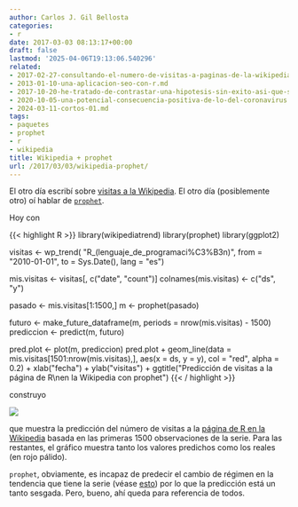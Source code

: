 ```yaml
---
author: Carlos J. Gil Bellosta
categories:
- r
date: 2017-03-03 08:13:17+00:00
draft: false
lastmod: '2025-04-06T19:13:06.540296'
related:
- 2017-02-27-consultando-el-numero-de-visitas-a-paginas-de-la-wikipedia-con-r.md
- 2013-01-10-una-aplicacion-seo-con-r.md
- 2017-10-20-he-tratado-de-contrastar-una-hipotesis-sin-exito-asi-que-solo-publico-el-subproducto.md
- 2020-10-05-una-potencial-consecuencia-positiva-de-lo-del-coronavirus.md
- 2024-03-11-cortos-01.md
tags:
- paquetes
- prophet
- r
- wikipedia
title: Wikipedia + prophet
url: /2017/03/03/wikipedia-prophet/
---
```


El otro día escribí sobre [visitas a la Wikipedia](https://datanalytics.com/2017/02/27/consultando-el-numero-de-visitas-a-paginas-de-la-wikipedia-con-r/). El otro día (posiblemente otro) oí hablar de [`prophet`](https://cran.r-project.org/web/packages/prophet/index.html).

Hoy con

{{< highlight R >}}
library(wikipediatrend)
library(prophet)
library(ggplot2)

visitas <- wp_trend(
    "R_(lenguaje_de_programaci%C3%B3n)",
    from = "2010-01-01", to = Sys.Date(),
    lang = "es")

mis.visitas <- visitas[, c("date", "count")]
colnames(mis.visitas) <- c("ds", "y")

pasado <- mis.visitas[1:1500,]
m <- prophet(pasado)

futuro <- make_future_dataframe(m,
    periods = nrow(mis.visitas) - 1500)
prediccion <- predict(m, futuro)

pred.plot <- plot(m, prediccion)
pred.plot +
    geom_line(data = mis.visitas[1501:nrow(mis.visitas),],
        aes(x = ds, y = y), col = "red", alpha = 0.2) +
    xlab("fecha") + ylab("visitas") +
    ggtitle("Predicción de visitas a la página de R\nen la Wikipedia con prophet")
{{< / highlight >}}



construyo

![](/wp-uploads/2017/03/prediccion_wikipedia_prophet.png#center)


que muestra la predicción del número de visitas a la [página de R en la Wikipedia](https://es.wikipedia.org/wiki/R_(lenguaje_de_programaci%C3%B3n)) basada en las primeras 1500 observaciones de la serie. Para las restantes, el gráfico muestra tanto los valores predichos como los reales (en rojo pálido).

`prophet`, obviamente, es incapaz de predecir el cambio de régimen en la tendencia que tiene la serie (véase [esto](https://datanalytics.com/2017/02/27/consultando-el-numero-de-visitas-a-paginas-de-la-wikipedia-con-r/)) por lo que la predicción está un tanto sesgada. Pero, bueno, ahí queda para referencia de todos.